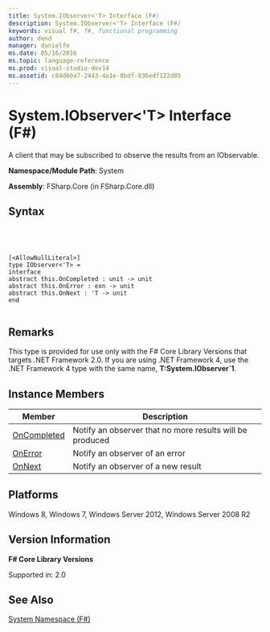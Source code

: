 ```yaml
---
title: System.IObserver<'T> Interface (F#)
description: System.IObserver<'T> Interface (F#)
keywords: visual f#, f#, functional programming
author: dend
manager: danielfe
ms.date: 05/16/2016
ms.topic: language-reference
ms.prod: visual-studio-dev14
ms.assetid: c84d60a7-2443-4a1e-8bdf-836edf122d85 
---
```


# System.IObserver<'T> Interface (F#)

A client that may be subscribed to observe the results from an IObservable.

**Namespace/Module Path**: System

**Assembly**: FSharp.Core (in FSharp.Core.dll)


## Syntax



```




[<AllowNullLiteral>]
type IObserver<'T> =
interface
abstract this.OnCompleted : unit -> unit
abstract this.OnError : exn -> unit
abstract this.OnNext : 'T -> unit
end


```





## Remarks
This type is provided for use only with the F# Core Library Versions that targets .NET Framework 2.0. If you are using .NET Framework 4, use the .NET Framework 4 type with the same name, **T:System.IObserver&#96;1**.


## Instance Members


|Member|Description|
|------|-----------|
|[OnCompleted](http://msdn.microsoft.com/en-us/library/0c16300c-67b0-4bc7-98e0-6f31ef00420f)|Notify an observer that no more results will be produced|
|[OnError](http://msdn.microsoft.com/en-us/library/fc34d34d-9fed-4eb0-99f3-667cb85929c1)|Notify an observer of an error|
|[OnNext](http://msdn.microsoft.com/en-us/library/3d2e91d2-c589-431c-b9e3-e822b422f29c)|Notify an observer of a new result|

## Platforms
Windows 8, Windows 7, Windows Server 2012, Windows Server 2008 R2


## Version Information
**F# Core Library Versions**

Supported in: 2.0




## See Also
[System Namespace &#40;F&#35;&#41;](System-Namespace-%5BFSharp%5D.md)


